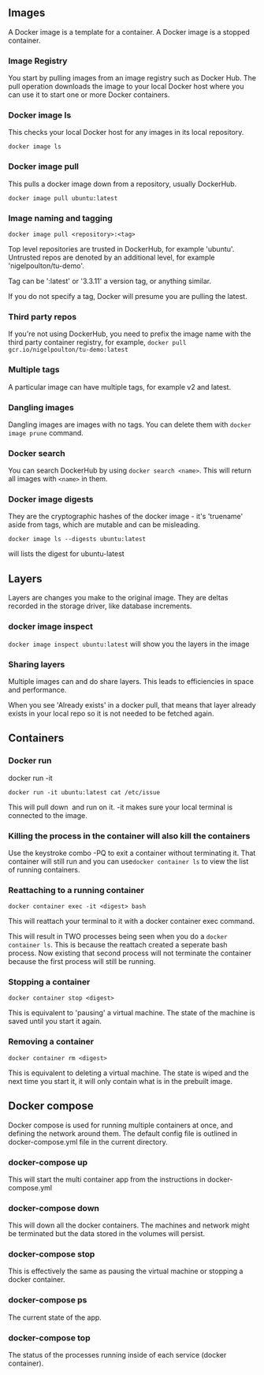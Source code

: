 ## Images

A Docker image is a template for a container. A Docker image is a stopped container.

### Image Registry

You start by pulling images from an image registry such as Docker Hub. The pull operation downloads the image to your local Docker host where you can use it to start one or more Docker containers.

### Docker image ls

This checks your local Docker host for any images in its local repository.

`docker image ls`

### Docker image pull <image>

This pulls a docker image down from a repository, usually DockerHub.

`docker image pull ubuntu:latest`

### Image naming and tagging

`docker image pull <repository>:<tag>`

Top level repositories are trusted in DockerHub, for example 'ubuntu'. Untrusted repos are denoted by an additional level, for example 'nigelpoulton/tu-demo'.

Tag can be ':latest' or '3.3.11' a version tag, or anything similar.

If you do not specify a tag, Docker will presume you are pulling the latest.

### Third party repos

If you're not using DockerHub, you need to prefix the image name with the third party container registry, for example, `docker pull gcr.io/nigelpoulton/tu-demo:latest`

### Multiple tags

A particular image can have multiple tags, for example v2 and latest.

### Dangling images

Dangling images are images with no tags. You can delete them with `docker image prune` command.

### Docker search <name>

You can search DockerHub by using `docker search <name>`. This will return all images with `<name>` in them.

### Docker image digests

They are the cryptographic hashes of the docker image - it's 'truename' aside from tags, which are mutable and can be misleading.

`docker image ls --digests ubuntu:latest`

will lists the digest for ubuntu-latest

## Layers

Layers are changes you make to the original image. They are deltas recorded in the storage driver, like database increments.

### docker image inspect <image>

`docker image inspect ubuntu:latest` will show you the layers in the image

### Sharing layers

Multiple images can and do share layers. This leads to efficiencies in space and performance.

When you see 'Already exists' in a docker pull, that means that layer already exists in your local repo so it is not needed to be fetched again.

## Containers

### Docker run

docker run -it <image> <command>

`docker run -it ubuntu:latest cat /etc/issue`

This will pull down <image> and run <command> on it. -it makes sure your local terminal is connected to the image.

### Killing the process in the container will also kill the containers

Use the keystroke combo <Control>-PQ to exit a container without terminating it. That container will still run and you can use`docker container ls` to view the list of running containers.

### Reattaching to a running container

`docker container exec -it <digest> bash`

This will reattach your terminal to it with a docker container exec command.

This will result in TWO processes being seen when you do a `docker container ls`. This is because the reattach created a seperate bash process. Now existing that second process will not terminate the container because the first process will still be running.

### Stopping a container

`docker container stop <digest>`

This is equivalent to 'pausing' a virtual machine. The state of the machine is saved until you start it again.

### Removing a container

`docker container rm <digest>`

This is equivalent to deleting a virtual machine. The state is wiped and the next time you start it, it will only contain what is in the prebuilt image.

## Docker compose

Docker compose is used for running multiple containers at once, and defining the network around them. The default config file is outlined in docker-compose.yml file in the current directory.

### docker-compose up

This will start the multi container app from the instructions in docker-compose.yml

### docker-compose down

This will down all the docker containers. The machines and network might be terminated but the data stored in the volumes will persist.

### docker-compose stop

This is effectively the same as pausing the virtual machine or stopping a docker container.

### docker-compose ps

The current state of the app.

### docker-compose top

The status of the processes running inside of each service (docker container).


